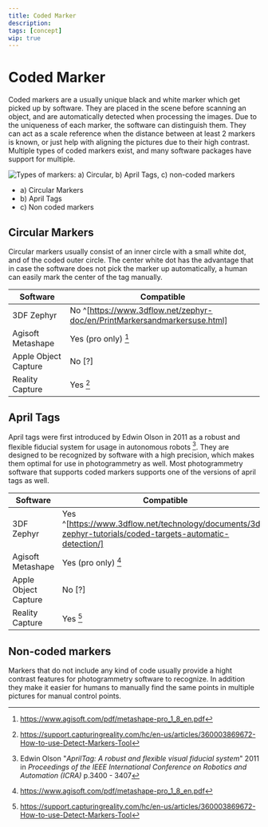 ```yaml
---
title: Coded Marker
description:
tags: [concept]
wip: true
---
```


# Coded Marker

Coded markers are a usually unique black and white marker which get picked up by software. They are placed in the scene before scanning an object, and are automatically detected when processing the images. Due to the uniqueness of each marker, the software can distinguish them. They can act as a scale reference when the distance between at least 2 markers is known, or just help with aligning the pictures due to their high contrast.
Multiple types of coded markers exist, and many software packages have support for multiple.

![Types of markers: a) Circular, b) April Tags, c) non-coded markers](https://i.imgur.com/DPsH7wH.png)

- a) Circular Markers
- b) April Tags
- c) Non coded markers

## Circular Markers

Circular markers usually consist of an inner circle with a small white dot, and of the coded outer circle. The center white dot has the advantage that in case the software does not pick the marker up automatically, a human can easily mark the center of the tag manually.

| Software             | Compatible                                                                                                |
| -------------------- | --------------------------------------------------------------------------------------------------------- |
| 3DF Zephyr           | No ^[https://www.3dflow.net/zephyr-doc/en/PrintMarkersandmarkersuse.html]                                 |
| Agisoft Metashape    | Yes (pro only) [^agisoft-doc]                                    |
| Apple Object Capture | No [?]                                                                                                   |
| Reality Capture      | Yes [^rc-doc-markers] |




## April Tags

April tags were first introduced by Edwin Olson in 2011 as a robust and flexible fiducial system for usage in autonomous robots [^olson2011tags]. They are designed to be recognized by software with a high precision, which makes them optimal for use in photogrammetry as well. Most photogrammetry software that supports coded markers supports one of the versions of april tags as well.

| Software             | Compatible                                                                                                |
| -------------------- | --------------------------------------------------------------------------------------------------------- |
| 3DF Zephyr           | Yes ^[https://www.3dflow.net/technology/documents/3df-zephyr-tutorials/coded-targets-automatic-detection/]                                 |
| Agisoft Metashape    | Yes (pro only) [^agisoft-doc]                                    |
| Apple Object Capture | No [?]                                                                                                   |
| Reality Capture      | Yes [^rc-doc-markers] |


[^agisoft-doc]: https://www.agisoft.com/pdf/metashape-pro_1_8_en.pdf

[^rc-doc-markers]: https://support.capturingreality.com/hc/en-us/articles/360003869672-How-to-use-Detect-Markers-Tool

[^olson2011tags]: Edwin Olson "*AprilTag: A robust and flexible visual fiducial system*" 2011 in *Proceedings of the IEEE International Conference on Robotics and Automation (ICRA)* p.3400 - 3407

## Non-coded markers

Markers that do not include any kind of code usually provide a hight contrast features for photogrammetry software to recognize. In addition they make it easier for humans to manually find the same points in multiple pictures for manual control points.